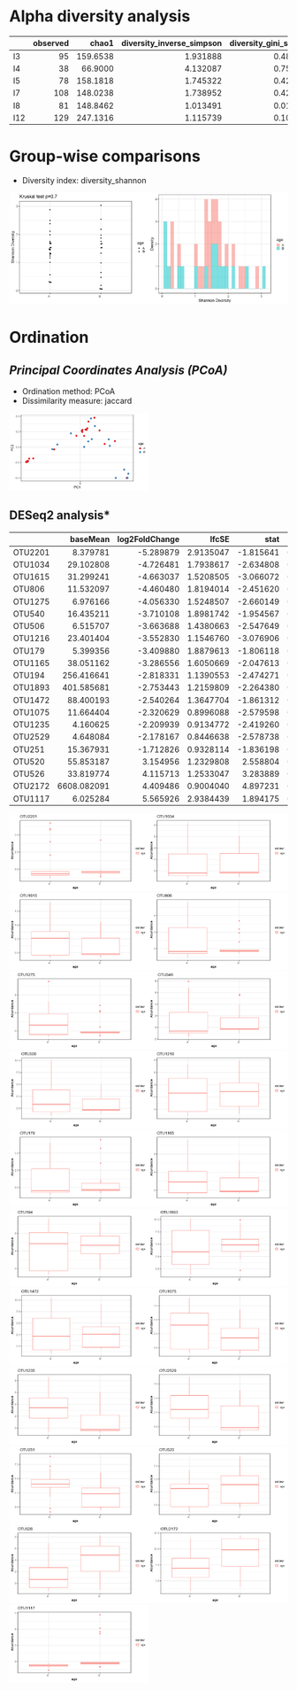 Alpha diversity analysis
========================

<table style="width:100%;">
<colgroup>
<col width="1%" />
<col width="2%" />
<col width="2%" />
<col width="6%" />
<col width="5%" />
<col width="4%" />
<col width="4%" />
<col width="4%" />
<col width="4%" />
<col width="4%" />
<col width="4%" />
<col width="3%" />
<col width="3%" />
<col width="3%" />
<col width="3%" />
<col width="4%" />
<col width="4%" />
<col width="4%" />
<col width="6%" />
<col width="3%" />
<col width="6%" />
<col width="5%" />
<col width="5%" />
</colgroup>
<thead>
<tr class="header">
<th align="left"></th>
<th align="right">observed</th>
<th align="right">chao1</th>
<th align="right">diversity_inverse_simpson</th>
<th align="right">diversity_gini_simpson</th>
<th align="right">diversity_shannon</th>
<th align="right">diversity_fisher</th>
<th align="right">diversity_coverage</th>
<th align="right">evenness_camargo</th>
<th align="right">evenness_pielou</th>
<th align="right">evenness_simpson</th>
<th align="right">evenness_evar</th>
<th align="right">evenness_bulla</th>
<th align="right">dominance_dbp</th>
<th align="right">dominance_dmn</th>
<th align="right">dominance_absolute</th>
<th align="right">dominance_relative</th>
<th align="right">dominance_simpson</th>
<th align="right">dominance_core_abundance</th>
<th align="right">dominance_gini</th>
<th align="right">rarity_log_modulo_skewness</th>
<th align="right">rarity_low_abundance</th>
<th align="right">rarity_rare_abundance</th>
</tr>
</thead>
<tbody>
<tr class="odd">
<td align="left">I3</td>
<td align="right">95</td>
<td align="right">159.6538</td>
<td align="right">1.931888</td>
<td align="right">0.4823717</td>
<td align="right">1.2914717</td>
<td align="right">14.410657</td>
<td align="right">1</td>
<td align="right">0.2914961</td>
<td align="right">0.2835983</td>
<td align="right">0.0203357</td>
<td align="right">0.1915306</td>
<td align="right">0.1160079</td>
<td align="right">0.7101353</td>
<td align="right">0.7990093</td>
<td align="right">7455</td>
<td align="right">0.7101353</td>
<td align="right">0.5176283</td>
<td align="right">0.8908363</td>
<td align="right">0.9937761</td>
<td align="right">2.061270</td>
<td align="right">0.0225757</td>
<td align="right">0.0135264</td>
</tr>
<tr class="even">
<td align="left">I4</td>
<td align="right">38</td>
<td align="right">66.9000</td>
<td align="right">4.132087</td>
<td align="right">0.7579915</td>
<td align="right">1.6716162</td>
<td align="right">6.171426</td>
<td align="right">2</td>
<td align="right">0.9940274</td>
<td align="right">0.4595400</td>
<td align="right">0.1087391</td>
<td align="right">0.1497128</td>
<td align="right">0.1603777</td>
<td align="right">0.2988308</td>
<td align="right">0.5718707</td>
<td align="right">869</td>
<td align="right">0.2988308</td>
<td align="right">0.2420085</td>
<td align="right">0.9381018</td>
<td align="right">0.9934163</td>
<td align="right">2.061423</td>
<td align="right">0.0154746</td>
<td align="right">0.0089409</td>
</tr>
<tr class="odd">
<td align="left">I5</td>
<td align="right">78</td>
<td align="right">158.1818</td>
<td align="right">1.745322</td>
<td align="right">0.4270397</td>
<td align="right">0.9880714</td>
<td align="right">11.186785</td>
<td align="right">1</td>
<td align="right">0.9839926</td>
<td align="right">0.2267931</td>
<td align="right">0.0223759</td>
<td align="right">0.1909460</td>
<td align="right">0.0772642</td>
<td align="right">0.7435424</td>
<td align="right">0.8430057</td>
<td align="right">8866</td>
<td align="right">0.7435424</td>
<td align="right">0.5729603</td>
<td align="right">0.8942469</td>
<td align="right">0.9960293</td>
<td align="right">2.061195</td>
<td align="right">0.0109024</td>
<td align="right">0.0016773</td>
</tr>
<tr class="even">
<td align="left">I7</td>
<td align="right">108</td>
<td align="right">148.0238</td>
<td align="right">1.738952</td>
<td align="right">0.4249411</td>
<td align="right">1.4452696</td>
<td align="right">22.746718</td>
<td align="right">1</td>
<td align="right">0.2341051</td>
<td align="right">0.3086777</td>
<td align="right">0.0161014</td>
<td align="right">0.3731768</td>
<td align="right">0.1825825</td>
<td align="right">0.7558631</td>
<td align="right">0.8039216</td>
<td align="right">1966</td>
<td align="right">0.7558631</td>
<td align="right">0.5750589</td>
<td align="right">0.8954248</td>
<td align="right">0.9852448</td>
<td align="right">2.061423</td>
<td align="right">0.0603614</td>
<td align="right">0.0480584</td>
</tr>
<tr class="odd">
<td align="left">I8</td>
<td align="right">81</td>
<td align="right">148.8462</td>
<td align="right">1.013491</td>
<td align="right">0.0133117</td>
<td align="right">0.0585647</td>
<td align="right">8.646857</td>
<td align="right">1</td>
<td align="right">0.9993421</td>
<td align="right">0.0133270</td>
<td align="right">0.0125122</td>
<td align="right">0.2164980</td>
<td align="right">0.0067645</td>
<td align="right">0.9933190</td>
<td align="right">0.9948014</td>
<td align="right">100506</td>
<td align="right">0.9933190</td>
<td align="right">0.9866883</td>
<td align="right">0.9962345</td>
<td align="right">0.9983408</td>
<td align="right">2.061212</td>
<td align="right">0.0066810</td>
<td align="right">0.0021447</td>
</tr>
<tr class="even">
<td align="left">I12</td>
<td align="right">129</td>
<td align="right">247.1316</td>
<td align="right">1.115739</td>
<td align="right">0.1037333</td>
<td align="right">0.3166417</td>
<td align="right">16.502676</td>
<td align="right">1</td>
<td align="right">0.9903683</td>
<td align="right">0.0651551</td>
<td align="right">0.0086491</td>
<td align="right">0.2681924</td>
<td align="right">0.0308253</td>
<td align="right">0.9461743</td>
<td align="right">0.9771656</td>
<td align="right">38743</td>
<td align="right">0.9461743</td>
<td align="right">0.8962667</td>
<td align="right">0.9610716</td>
<td align="right">0.9973881</td>
<td align="right">2.061340</td>
<td align="right">0.0102083</td>
<td align="right">0.0020759</td>
</tr>
</tbody>
</table>

Group-wise comparisons
======================

-   Diversity index: diversity\_shannon

<img src="ageanalysis_files/figure-markdown_strict/group_comp-1.png" width="50%" /><img src="ageanalysis_files/figure-markdown_strict/group_comp-2.png" width="50%" />

Ordination
==========

*Principal Coordinates Analysis (PCoA)*
---------------------------------------

-   Ordination method: PCoA
-   Dissimilarity measure: jaccard

<img src="ageanalysis_files/figure-markdown_strict/pcoa-1.png" width="50%" />

DESeq2 analysis\*
-----------------

<table>
<thead>
<tr class="header">
<th align="left"></th>
<th align="right">baseMean</th>
<th align="right">log2FoldChange</th>
<th align="right">lfcSE</th>
<th align="right">stat</th>
<th align="right">pvalue</th>
<th align="right">padj</th>
<th align="left">taxon</th>
</tr>
</thead>
<tbody>
<tr class="odd">
<td align="left">OTU2201</td>
<td align="right">8.379781</td>
<td align="right">-5.289879</td>
<td align="right">2.9135047</td>
<td align="right">-1.815641</td>
<td align="right">0.0694254</td>
<td align="right">0.2464619</td>
<td align="left">OTU2201</td>
</tr>
<tr class="even">
<td align="left">OTU1034</td>
<td align="right">29.102808</td>
<td align="right">-4.726481</td>
<td align="right">1.7938617</td>
<td align="right">-2.634808</td>
<td align="right">0.0084185</td>
<td align="right">0.0791696</td>
<td align="left">OTU1034</td>
</tr>
<tr class="odd">
<td align="left">OTU1615</td>
<td align="right">31.299241</td>
<td align="right">-4.663037</td>
<td align="right">1.5208505</td>
<td align="right">-3.066072</td>
<td align="right">0.0021689</td>
<td align="right">0.0395826</td>
<td align="left">OTU1615</td>
</tr>
<tr class="even">
<td align="left">OTU806</td>
<td align="right">11.532097</td>
<td align="right">-4.460480</td>
<td align="right">1.8194014</td>
<td align="right">-2.451620</td>
<td align="right">0.0142215</td>
<td align="right">0.0865141</td>
<td align="left">OTU806</td>
</tr>
<tr class="odd">
<td align="left">OTU1275</td>
<td align="right">6.976166</td>
<td align="right">-4.056330</td>
<td align="right">1.5248507</td>
<td align="right">-2.660149</td>
<td align="right">0.0078106</td>
<td align="right">0.0791696</td>
<td align="left">OTU1275</td>
</tr>
<tr class="even">
<td align="left">OTU540</td>
<td align="right">16.435211</td>
<td align="right">-3.710108</td>
<td align="right">1.8981742</td>
<td align="right">-1.954567</td>
<td align="right">0.0506343</td>
<td align="right">0.2310188</td>
<td align="left">OTU540</td>
</tr>
<tr class="odd">
<td align="left">OTU506</td>
<td align="right">6.515707</td>
<td align="right">-3.663688</td>
<td align="right">1.4380663</td>
<td align="right">-2.547649</td>
<td align="right">0.0108452</td>
<td align="right">0.0791696</td>
<td align="left">OTU506</td>
</tr>
<tr class="even">
<td align="left">OTU1216</td>
<td align="right">23.401404</td>
<td align="right">-3.552830</td>
<td align="right">1.1546760</td>
<td align="right">-3.076906</td>
<td align="right">0.0020916</td>
<td align="right">0.0395826</td>
<td align="left">OTU1216</td>
</tr>
<tr class="odd">
<td align="left">OTU179</td>
<td align="right">5.399356</td>
<td align="right">-3.409880</td>
<td align="right">1.8879613</td>
<td align="right">-1.806118</td>
<td align="right">0.0709000</td>
<td align="right">0.2464619</td>
<td align="left">OTU179</td>
</tr>
<tr class="even">
<td align="left">OTU1165</td>
<td align="right">38.051162</td>
<td align="right">-3.286556</td>
<td align="right">1.6050669</td>
<td align="right">-2.047613</td>
<td align="right">0.0405979</td>
<td align="right">0.1975766</td>
<td align="left">OTU1165</td>
</tr>
<tr class="odd">
<td align="left">OTU194</td>
<td align="right">256.416641</td>
<td align="right">-2.818331</td>
<td align="right">1.1390553</td>
<td align="right">-2.474271</td>
<td align="right">0.0133508</td>
<td align="right">0.0865141</td>
<td align="left">OTU194</td>
</tr>
<tr class="even">
<td align="left">OTU1893</td>
<td align="right">401.585681</td>
<td align="right">-2.753443</td>
<td align="right">1.2159809</td>
<td align="right">-2.264380</td>
<td align="right">0.0235508</td>
<td align="right">0.1228004</td>
<td align="left">OTU1893</td>
</tr>
<tr class="odd">
<td align="left">OTU1472</td>
<td align="right">88.400193</td>
<td align="right">-2.540264</td>
<td align="right">1.3647704</td>
<td align="right">-1.861312</td>
<td align="right">0.0627001</td>
<td align="right">0.2464619</td>
<td align="left">OTU1472</td>
</tr>
<tr class="even">
<td align="left">OTU1075</td>
<td align="right">11.664404</td>
<td align="right">-2.320629</td>
<td align="right">0.8996088</td>
<td align="right">-2.579598</td>
<td align="right">0.0098915</td>
<td align="right">0.0791696</td>
<td align="left">OTU1075</td>
</tr>
<tr class="odd">
<td align="left">OTU1235</td>
<td align="right">4.160625</td>
<td align="right">-2.209939</td>
<td align="right">0.9134772</td>
<td align="right">-2.419260</td>
<td align="right">0.0155521</td>
<td align="right">0.0873311</td>
<td align="left">OTU1235</td>
</tr>
<tr class="even">
<td align="left">OTU2529</td>
<td align="right">4.648084</td>
<td align="right">-2.178167</td>
<td align="right">0.8446638</td>
<td align="right">-2.578738</td>
<td align="right">0.0099162</td>
<td align="right">0.0791696</td>
<td align="left">OTU2529</td>
</tr>
<tr class="odd">
<td align="left">OTU251</td>
<td align="right">15.367931</td>
<td align="right">-1.712826</td>
<td align="right">0.9328114</td>
<td align="right">-1.836198</td>
<td align="right">0.0663284</td>
<td align="right">0.2464619</td>
<td align="left">OTU251</td>
</tr>
<tr class="even">
<td align="left">OTU520</td>
<td align="right">55.853187</td>
<td align="right">3.154956</td>
<td align="right">1.2329808</td>
<td align="right">2.558804</td>
<td align="right">0.0105033</td>
<td align="right">0.0791696</td>
<td align="left">OTU520</td>
</tr>
<tr class="odd">
<td align="left">OTU526</td>
<td align="right">33.819774</td>
<td align="right">4.115713</td>
<td align="right">1.2533047</td>
<td align="right">3.283889</td>
<td align="right">0.0010239</td>
<td align="right">0.0373707</td>
<td align="left">OTU526</td>
</tr>
<tr class="even">
<td align="left">OTU2172</td>
<td align="right">6608.082091</td>
<td align="right">4.409486</td>
<td align="right">0.9004040</td>
<td align="right">4.897231</td>
<td align="right">0.0000010</td>
<td align="right">0.0000710</td>
<td align="left">OTU2172</td>
</tr>
<tr class="odd">
<td align="left">OTU1117</td>
<td align="right">6.025284</td>
<td align="right">5.565926</td>
<td align="right">2.9384439</td>
<td align="right">1.894175</td>
<td align="right">0.0582018</td>
<td align="right">0.2464619</td>
<td align="left">OTU1117</td>
</tr>
</tbody>
</table>

<img src="ageanalysis_files/figure-markdown_strict/DESeq2-1.png" width="50%" /><img src="ageanalysis_files/figure-markdown_strict/DESeq2-2.png" width="50%" /><img src="ageanalysis_files/figure-markdown_strict/DESeq2-3.png" width="50%" /><img src="ageanalysis_files/figure-markdown_strict/DESeq2-4.png" width="50%" /><img src="ageanalysis_files/figure-markdown_strict/DESeq2-5.png" width="50%" /><img src="ageanalysis_files/figure-markdown_strict/DESeq2-6.png" width="50%" /><img src="ageanalysis_files/figure-markdown_strict/DESeq2-7.png" width="50%" /><img src="ageanalysis_files/figure-markdown_strict/DESeq2-8.png" width="50%" /><img src="ageanalysis_files/figure-markdown_strict/DESeq2-9.png" width="50%" /><img src="ageanalysis_files/figure-markdown_strict/DESeq2-10.png" width="50%" /><img src="ageanalysis_files/figure-markdown_strict/DESeq2-11.png" width="50%" /><img src="ageanalysis_files/figure-markdown_strict/DESeq2-12.png" width="50%" /><img src="ageanalysis_files/figure-markdown_strict/DESeq2-13.png" width="50%" /><img src="ageanalysis_files/figure-markdown_strict/DESeq2-14.png" width="50%" /><img src="ageanalysis_files/figure-markdown_strict/DESeq2-15.png" width="50%" /><img src="ageanalysis_files/figure-markdown_strict/DESeq2-16.png" width="50%" /><img src="ageanalysis_files/figure-markdown_strict/DESeq2-17.png" width="50%" /><img src="ageanalysis_files/figure-markdown_strict/DESeq2-18.png" width="50%" /><img src="ageanalysis_files/figure-markdown_strict/DESeq2-19.png" width="50%" /><img src="ageanalysis_files/figure-markdown_strict/DESeq2-20.png" width="50%" /><img src="ageanalysis_files/figure-markdown_strict/DESeq2-21.png" width="50%" />

